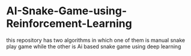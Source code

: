# AI-Snake-Game-using-Reinforcement-Learning
this repository has two algorithms in which one of them is manual snake play game while the other is Ai based snake game using deep learning
